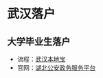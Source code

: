 # 武汉落户

## 大学毕业生落户

- 流程：[武汉本地宝](http://m.wh.bendibao.com/live/103562.shtm)
- 官网：[湖北公安政务服务平台](https://wsgaj.chutianyun.gov.cn/)

